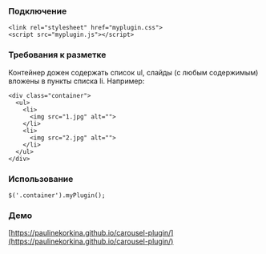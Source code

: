 ### Подключение
```
<link rel="stylesheet" href="myplugin.css">
<script src="myplugin.js"></script>
```

### Требования к разметке
Контейнер дожен содержать список ul, слайды (с любым содержимым) вложены в пункты списка li. Например:
```
<div class="container">
  <ul>
    <li>
      <img src="1.jpg" alt="">
    </li>
    <li>
      <img src="2.jpg" alt="">
    </li>
  </ul>
</div>
```

### Использование
```
$('.container').myPlugin();
```

### Демо
[https://paulinekorkina.github.io/carousel-plugin/](https://paulinekorkina.github.io/carousel-plugin/)
